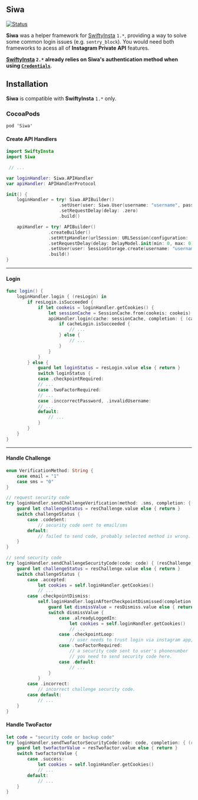 ## Siwa
[![Status](https://img.shields.io/badge/status-Discontinued-critical)](https://github.com/TheM4hd1/SwiftyInsta)  

**Siwa** was a helper framework for [SwiftyInsta](https://github.com/TheM4hd1/SwiftyInsta) `1.*`, providing a way to solve some common login issues (e.g. `sentry_block`).
You would need both frameworks to acess all of **Instagram Private API** features.

**[SwiftyInsta](https://github.com/TheM4hd1/SwiftyInsta) `2.*` already relies on Siwa's authentication method when using [`Credentials`](https://github.com/TheM4hd1/SwiftyInsta/wiki/Usage)**.

## Installation ##
**Siwa** is compatible with **SwiftyInsta** `1.*` only.  

### CocoaPods ###
```pod 'Siwa'```

#### Create API Handlers ####
```swift
import SwiftyInsta
import Siwa

 // ...

var loginHandler: Siwa.APIHandler
var apiHandler: APIHandlerProtocol

init() {
    loginHandler = try! Siwa.APIBuilder()
                    .setUser(user: Siwa.User(username: "username", password: "password"))
                    .setRequestDelay(delay: .zero)
                    .build()

    apiHandler = try! APIBuilder()
                .createBuilder()
                .setHttpHandler(urlSession: URLSession(configuration: .default))
                .setRequestDelay(delay: DelayModel.init(min: 0, max: 0))
                .setUser(user: SessionStorage.create(username: "username", password: "password"))
                .build()
}
```
---
#### Login ####
```swift
func login() {
    loginHandler.login { (resLogin) in
        if resLogin.isSucceeded {
            if let cookeis = loginHandler.getCookies() {
                let sessionCache = SessionCache.from(cookeis: cookeis)
                apiHandler.login(cache: sessionCache, completion: { (cacheLogin) in
                    if cacheLogin.isSucceeded {
                        // ...
                    } else {
                        // ...
                    }
                }
            }
        } else {
            guard let loginStatus = resLogin.value else { return }
            switch loginStatus {
            case .checkpointRequired:
            // ...
            case .twoFactorRequired:
            // ...
            case .inccorrectPassword, .invalidUsername:
            // ...
            default:
                // ...
            }
        }
    }
}
````
---
#### Handle Challenge ####
```swift
enum VerificationMethod: String {
    case email = "1"
    case sms = "0"
}
```

```swift
// request security code
try loginHandler.sendChallengeVerification(method: .sms, completion: { (resChallenge) in
    guard let challengeStatus = resChallenge.value else { return }
    switch challengeStatus {
        case .codeSent:
            // security code sent to email/sms
        default:
            // failed to send code, probably selected method is wrong.
    }
}

// send security code
try loginHandler.sendChallengeSecurityCode(code: code) { (resChallenge) in
    guard let challengeStatus = resChallenge.value else { return }
    switch challengeStatus {
        case .accepted:
            let cookies = self.loginHandler.getCookies()
            // ...
        case .checkpointDismiss:
            self.loginHandler.loginAfterCheckpointDismissed(completion: { (resDismiss) in
                guard let dismissValue = resDismiss.value else { return }
                switch dismissValue {
                    case .alreadyLoggedIn:
                        let cookies = self.loginHandler.getCookies()
                        // ...
                    case .checkpointLoop:
                        // user needs to trust login via instagram app, then login again
                    case .twoFactorRequired:
                        // a security code sent to user's phonenumber
                        // you need to send security code here.
                    case .default:
                        // ...
                }
            }
        case .incorrect:
            // incorrect challenge security code.
        case default:
            // ...
    }
}
```

#### Handle TwoFactor ####
```swift
let code = "security code or backup code"
try loginHandler.sendTwofactorSecurityCode(code: code, completion: { (resTwofactor) in
    guard let twofactorValue = resTwofactor.value else { return }
    switch twofactorValue {
        case .success:
            let cookies = self.loginHandler.getCookies()
            // ...
        default:
            // ...
    }
}
```
